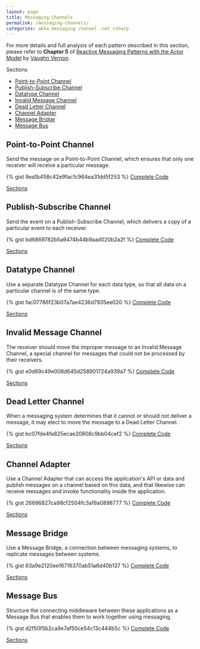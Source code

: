 ```yaml
---
layout: page
title: Messaging Channels
permalink: /messaging-channels/
categories: akka messaging channel .net csharp
---
```

<p class="rss-subscribe">
For more details and full analysis of each pattern described in this section, please refer to <b>Chapter 5</b> of 
<a href="http://www.informit.com/store/reactive-messaging-patterns-with-the-actor-model-applications-9780133846836">Reactive Messaging Patterns with the Actor Model</a> 
by <a href="https://twitter.com/vaughnvernon">Vaughn Vernon</a>.
</p>
<a name="Sections">Sections</a>
<ul>
    <li>
      <a href="#PointPoint">Point-to-Point Channel</a>
    </li>
    <li>    
      <a href="#PublishSubscribe">Publish-Subscribe Channel</a>
    </li>
    <li>
      <a href="#Datatype">Datatype Channel</a>
    </li>
    <li>
      <a href="#InvalidMessage">Invalid Message Channel</a>
    </li>
    <li>
      <a href="#DeadLetter">Dead Letter Channel</a>
    </li>
    <li>
      <a href="#ChannelAdapter">Channel Adapter</a>
    </li>
    <li>
      <a href="#MessageBridge">Message Bridge</a>
    </li>
    <li>
      <a href="#MessageBus">Message Bus</a>
    </li>
</ul>

<h2 class="page-heading"><a name="PointPoint">Point-to-Point Channel</a></h2>
<p class="rss-subscribe">
Send the message on a Point-to-Point Channel, which ensures that only one receiver will receive a particular message.
</p>

{% gist 9ea1b458c42e9fac1c964ea31dd5f253 %}
<a href="{{ site.github_repository }}MessagingChannels/Point-to-Point%20Channel/Program.cs" 
    target="_blank">Complete Code</a>
<p><a href="#Sections">Sections</a></p>

<h2 class="page-heading"><a name="PublishSubscribe">Publish-Subscribe Channel</a></h2>
<p class="rss-subscribe">
Send the event on a Publish-Subscribe Channel, which delivers a copy of a particular event to each receiver.
</p>

{% gist bd6869782b5a9474b44b9aad020b2a2f %}
<a href="{{ site.github_repository }}MessagingChannels/Publish-Subscribe%20Channel/Program.cs" 
    target="_blank">Complete Code</a>
<p><a href="#Sections">Sections</a></p>

<h2 class="page-heading"><a name="Datatype">Datatype Channel</a></h2>
<p class="rss-subscribe">
Use a separate Datatype Channel for each data type, so that all data on a particular channel is of the same type.
</p>

{% gist fac07786f23b07a7ae4236d7935ee020 %}
<a href="{{ site.github_repository }}MessagingChannels/Datatype%20Channel/Program.cs" 
    target="_blank">Complete Code</a>
<p><a href="#Sections">Sections</a></p>

<h2 class="page-heading"><a name="InvalidMessage">Invalid Message Channel</a></h2>
<p class="rss-subscribe">
The receiver should move the improper message to an Invalid Message Channel, a special channel for messages that could not be processed by their receivers.
</p>

{% gist e0d69c49e008d645d258901724a939a7 %}
<a href="{{ site.github_repository }}MessagingChannels/Invalid%20Message%20Channel/Program.cs" 
    target="_blank">Complete Code</a>
<p><a href="#Sections">Sections</a></p>

<h2 class="page-heading"><a name="DeadLetter">Dead Letter Channel</a></h2>
<p class="rss-subscribe">
When a messaging system determines that it cannot or should not deliver a message, it may elect to move the message to a Dead Letter Channel.
</p>

{% gist bc07fde4fe825ecae20808c9bb04cef2 %}
<a href="{{ site.github_repository }}MessagingChannels/Dead%20Letter%20Channel/Program.cs" 
    target="_blank">Complete Code</a>
<p><a href="#Sections">Sections</a></p>

<h2 class="page-heading"><a name="ChannelAdapter">Channel Adapter</a></h2>
<p class="rss-subscribe">
Use a Channel Adapter that can access the application's API or data and publish messages on a channel based on this data, and that likewise can receive messages and invoke functionality inside the application.
</p>

{% gist 26696827ca98cf2504fc3a19a0898777 %}
<a href="{{ site.github_repository }}MessagingChannels/Channel%20Adapter/Program.cs" 
    target="_blank">Complete Code</a>
<p><a href="#Sections">Sections</a></p>

<h2 class="page-heading"><a name="MessageBridge">Message Bridge</a></h2>
<p class="rss-subscribe">
Use a Message Bridge, a connection between messaging systems, to replicate messages between systems.
</p>

{% gist 63a9e2120ee16716370ab51a6d40b137 %}
<a href="{{ site.github_repository }}MessagingChannels/Message%20Bridge/Program.cs" 
    target="_blank">Complete Code</a>
<p><a href="#Sections">Sections</a></p>

<h2 class="page-heading"><a name="MessageBus">Message Bus</a></h2>
<p class="rss-subscribe">
Structure the connecting middleware between these applications as a Message Bus that enables them to work together using messaging.
</p>

{% gist d2f50f5b2ca9e7af50ce54c13c444b5c %}
<a href="{{ site.github_repository }}MessagingChannels/Message%20Bus/Program.cs" 
    target="_blank">Complete Code</a>
<p><a href="#Sections">Sections</a></p>
